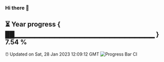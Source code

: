 ### Hi there 👋
⏳ Year progress { ██▁▁▁▁▁▁▁▁▁▁▁▁▁▁▁▁▁▁▁▁▁▁▁▁▁▁▁▁ } 7.54 %
---
⏰ Updated on Sat, 28 Jan 2023 12:09:12 GMT
![Progress Bar CI](https://github.com/Moyi321/Moyi321/workflows/Progress%20Bar%20CI/badge.svg)
